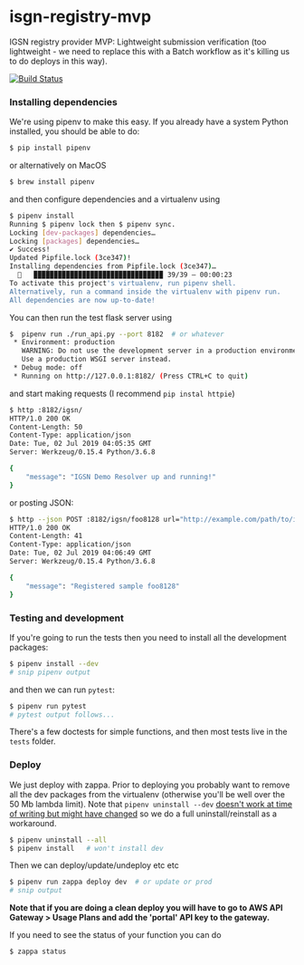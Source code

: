 # isgn-registry-mvp
IGSN registry provider MVP: Lightweight submission verification (too lightweight - we need to replace this with a Batch workflow as it's killing us to do deploys in this way).

[![Build Status](https://travis-ci.com/IGSN/igsn-registry-mvp.svg?branch=master)](https://travis-ci.com/IGSN/igsn-registry-mvp)

### Installing dependencies

We're using pipenv to make this easy. If you already have a system Python installed, you should be able to do:


```bash
$ pip install pipenv
```

or alternatively on MacOS

```bash
$ brew install pipenv
```

and then configure dependencies and a virtualenv using

```bash
$ pipenv install
Running $ pipenv lock then $ pipenv sync.
Locking [dev-packages] dependencies…
Locking [packages] dependencies…
✔ Success!
Updated Pipfile.lock (3ce347)!
Installing dependencies from Pipfile.lock (3ce347)…
  🐍   ▉▉▉▉▉▉▉▉▉▉▉▉▉▉▉▉▉▉▉▉▉▉▉▉▉▉▉▉▉▉▉▉ 39/39 — 00:00:23
To activate this project's virtualenv, run pipenv shell.
Alternatively, run a command inside the virtualenv with pipenv run.
All dependencies are now up-to-date!
```

You can then run the test flask server using

```bash
$  pipenv run ./run_api.py --port 8182  # or whatever
 * Environment: production
   WARNING: Do not use the development server in a production environment.
   Use a production WSGI server instead.
 * Debug mode: off
 * Running on http://127.0.0.1:8182/ (Press CTRL+C to quit)
```

and start making requests (I recommend `pip instal httpie`)

```bash
$ http :8182/igsn/
HTTP/1.0 200 OK
Content-Length: 50
Content-Type: application/json
Date: Tue, 02 Jul 2019 04:05:35 GMT
Server: Werkzeug/0.15.4 Python/3.6.8

{
    "message": "IGSN Demo Resolver up and running!"
}
```

or posting JSON:

```bash
$ http --json POST :8182/igsn/foo8128 url="http://example.com/path/to/igsn" registrant="jess"
HTTP/1.0 200 OK
Content-Length: 41
Content-Type: application/json
Date: Tue, 02 Jul 2019 04:06:49 GMT
Server: Werkzeug/0.15.4 Python/3.6.8

{
    "message": "Registered sample foo8128"
}
```

### Testing and development

If you're going to run the tests then you need to install all the development packages:

```bash
$ pipenv install --dev
# snip pipenv output
```

and then we can run `pytest`:

```bash
$ pipenv run pytest
# pytest output follows...
```

There's a few doctests for simple functions, and then most tests live in the `tests` folder.

### Deploy

We just deploy with zappa. Prior to deploying you probably want to remove all the dev
packages from the virtualenv (otherwise you'll be well over the 50 Mb lambda limit). Note that `pipenv uninstall --dev` [doesn't work at time of writing but might have changed](https://github.com/pypa/pipenv/issues/3385) so we do a full uninstall/reinstall as a workaround.

```bash
$ pipenv uninstall --all
$ pipenv install   # won't install dev
```

Then we can deploy/update/undeploy etc etc

```bash
$ pipenv run zappa deploy dev  # or update or prod
# snip output
```

**Note that if you are doing a clean deploy you will have to go to AWS API Gateway > Usage Plans and add the 'portal' API key to the gateway.**

If you need to see the status of your function you can do

```bash
$ zappa status
```